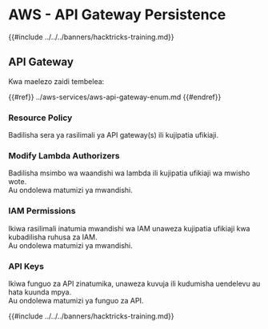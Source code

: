 # AWS - API Gateway Persistence

{{#include ../../../banners/hacktricks-training.md}}

## API Gateway

Kwa maelezo zaidi tembelea:

{{#ref}}
../aws-services/aws-api-gateway-enum.md
{{#endref}}

### Resource Policy

Badilisha sera ya rasilimali ya API gateway(s) ili kujipatia ufikiaji.

### Modify Lambda Authorizers

Badilisha msimbo wa waandishi wa lambda ili kujipatia ufikiaji wa mwisho wote.\
Au ondolewa matumizi ya mwandishi.

### IAM Permissions

Ikiwa rasilimali inatumia mwandishi wa IAM unaweza kujipatia ufikiaji kwa kubadilisha ruhusa za IAM.\
Au ondolewa matumizi ya mwandishi.

### API Keys

Ikiwa funguo za API zinatumika, unaweza kuvuja ili kudumisha uendelevu au hata kuunda mpya.\
Au ondolewa matumizi ya funguo za API.

{{#include ../../../banners/hacktricks-training.md}}
